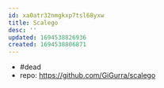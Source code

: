 ```yaml
---
id: xa0atr32nmgkxp7tsl68yxw
title: Scalego
desc: ''
updated: 1694538826936
created: 1694538806871
---
```


- #dead
- repo: https://github.com/GiGurra/scalego